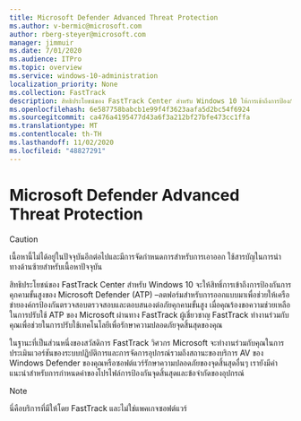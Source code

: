 ```yaml
---
title: Microsoft Defender Advanced Threat Protection
ms.author: v-bermic@microsoft.com
author: rberg-steyer@microsoft.com
manager: jimmuir
ms.date: 7/01/2020
ms.audience: ITPro
ms.topic: overview
ms.service: windows-10-administration
localization_priority: None
ms.collection: FastTrack
description: สิทธิประโยชน์ของ FastTrack Center สำหรับ Windows 10 ให้การเข้าถึงการป้องกันภัยคุกคามขั้นสูงของ Microsoft Defender (ATP) –บริการใหม่ที่ได้รับการออกแบบมาเพื่อช่วยให้เครือข่ายองค์กรป้องกันตรวจสอบตรวจสอบและตอบสนองต่อภัยคุกคามขั้นสูง
ms.openlocfilehash: 6e587758babcb1e99f4f3623aafa5d2bc54f6924
ms.sourcegitcommit: ca476a4195477d43a6f3a212bf27bfe473cc1ffa
ms.translationtype: MT
ms.contentlocale: th-TH
ms.lasthandoff: 11/02/2020
ms.locfileid: "48827291"
---
```

# <a name="microsoft-defender-advanced-threat-protection"></a>Microsoft Defender Advanced Threat Protection

> [!CAUTION]
> เนื้อหานี้ไม่ได้อยู่ในปัจจุบันอีกต่อไปและมีการจัดกำหนดการสำหรับการเอาออก ใช้สารบัญในการนำทางด้านซ้ายสำหรับเนื้อหาปัจจุบัน

สิทธิประโยชน์ของ FastTrack Center สำหรับ Windows 10 จะให้สิทธิ์การเข้าถึงการป้องกันการคุกคามขั้นสูงของ Microsoft Defender (ATP) –ลตฟอร์มสำหรับการออกแบบมาเพื่อช่วยให้เครือข่ายองค์กรป้องกันตรวจสอบตรวจสอบและตอบสนองต่อภัยคุกคามขั้นสูง เมื่อคุณร้องขอความช่วยเหลือในการปรับใช้ ATP ของ Microsoft ผ่านทาง FastTrack ผู้เชี่ยวชาญ FastTrack ทำงานร่วมกับคุณเพื่อช่วยในการปรับใช้เทคโนโลยีเพื่อรักษาความปลอดภัยจุดสิ้นสุดของคุณ

ในฐานะที่เป็นส่วนหนึ่งของสวัสดิการ FastTrack วิศวกร Microsoft จะทำงานร่วมกับคุณในการประเมินเวอร์ชันของระบบปฏิบัติการและการจัดการอุปกรณ์รวมถึงสถานะของบริการ AV ของ Windows Defender ของคุณหรือซอฟต์แวร์รักษาความปลอดภัยของจุดสิ้นสุดอื่นๆ เรายังมีคำแนะนำสำหรับการกำหนดค่าของโปรไฟล์การป้องกันจุดสิ้นสุดและข้อจำกัดของอุปกรณ์  

> [!NOTE]
> นี่คือบริการที่มีให้โดย FastTrack และไม่ใช่แพคเกจซอฟต์แวร์ 

